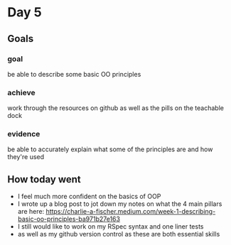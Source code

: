 # Day 5

## Goals 

### goal 
be able to describe some basic OO principles
### achieve 
work through the resources on github as well as the pills on the teachable dock
### evidence 
be able to accurately explain what some of the principles are and how they're used

## How today went
- I feel much more confident on the basics of OOP
- I wrote up a blog post to jot down my notes on what the 4 main pillars are here: https://charlie-a-fischer.medium.com/week-1-describing-basic-oo-principles-ba971b27e163
- I still would like to work on my RSpec syntax and one liner tests
- as well as my github version control as these are both essential skills
